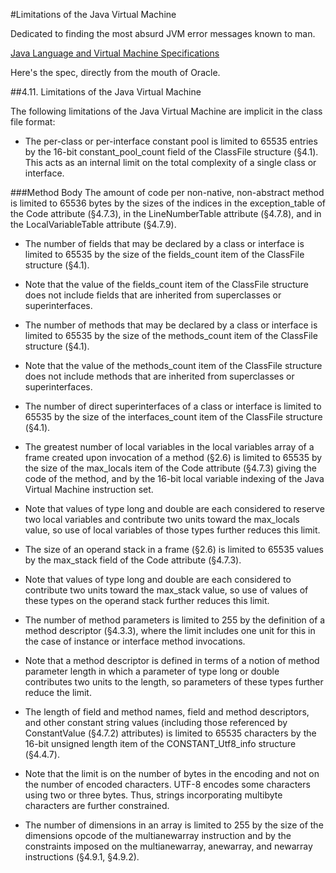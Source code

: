 #Limitations of the Java Virtual Machine

Dedicated to finding the most absurd JVM error messages known to man.

[Java Language and Virtual Machine Specifications](http://docs.oracle.com/javase/specs/)


Here's the spec, directly from the mouth of Oracle.

##4.11. Limitations of the Java Virtual Machine

The following limitations of the Java Virtual Machine are implicit in the class file format:

* The per-class or per-interface constant pool is limited to 65535 entries by the 16-bit constant_pool_count field of the ClassFile structure (§4.1). This acts as an internal limit on the total complexity of a single class or interface.

###Method Body
The amount of code per non-native, non-abstract method is limited to 65536 bytes by the sizes of the indices in the exception_table of the Code attribute (§4.7.3), in the LineNumberTable attribute (§4.7.8), and in the LocalVariableTable attribute (§4.7.9).

* The number of fields that may be declared by a class or interface is limited to 65535 by the size of the fields_count item of the ClassFile structure (§4.1).

* Note that the value of the fields_count item of the ClassFile structure does not include fields that are inherited from superclasses or superinterfaces.

* The number of methods that may be declared by a class or interface is limited to 65535 by the size of the methods_count item of the ClassFile structure (§4.1).

* Note that the value of the methods_count item of the ClassFile structure does not include methods that are inherited from superclasses or superinterfaces.

* The number of direct superinterfaces of a class or interface is limited to 65535 by the size of the interfaces_count item of the ClassFile structure (§4.1).

* The greatest number of local variables in the local variables array of a frame created upon invocation of a method (§2.6) is limited to 65535 by the size of the max_locals item of the Code attribute (§4.7.3) giving the code of the method, and by the 16-bit local variable indexing of the Java Virtual Machine instruction set.

* Note that values of type long and double are each considered to reserve two local variables and contribute two units toward the max_locals value, so use of local variables of those types further reduces this limit.

* The size of an operand stack in a frame (§2.6) is limited to 65535 values by the max_stack field of the Code attribute (§4.7.3).

* Note that values of type long and double are each considered to contribute two units toward the max_stack value, so use of values of these types on the operand stack further reduces this limit.

* The number of method parameters is limited to 255 by the definition of a method descriptor (§4.3.3), where the limit includes one unit for this in the case of instance or interface method invocations.

* Note that a method descriptor is defined in terms of a notion of method parameter length in which a parameter of type long or double contributes two units to the length, so parameters of these types further reduce the limit.

* The length of field and method names, field and method descriptors, and other constant string values (including those referenced by ConstantValue (§4.7.2) attributes) is limited to 65535 characters by the 16-bit unsigned length item of the CONSTANT_Utf8_info structure (§4.4.7).

* Note that the limit is on the number of bytes in the encoding and not on the number of encoded characters. UTF-8 encodes some characters using two or three bytes. Thus, strings incorporating multibyte characters are further constrained.

* The number of dimensions in an array is limited to 255 by the size of the dimensions opcode of the multianewarray instruction and by the constraints imposed on the multianewarray, anewarray, and newarray instructions (§4.9.1, §4.9.2).
